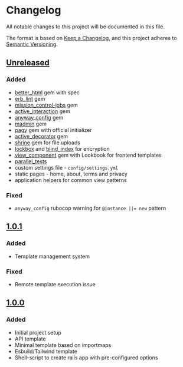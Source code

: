 # Changelog

All notable changes to this project will be documented in this file.

The format is based on [Keep a Changelog](https://keepachangelog.com/en/1.0.0/),
and this project adheres to [Semantic Versioning](https://semver.org/spec/v2.0.0.html).

## [Unreleased]

[Unreleased]: https://github.com/alec-c4/kickstart/compare/v1.0.1...HEAD

### Added

- [better_html](https://github.com/Shopify/better-html) gem with spec
- [erb_lint](https://github.com/Shopify/erb_lint) gem
- [mission_control-jobs](https://github.com/rails/mission_control-jobs/) gem
- [active_interaction](https://github.com/AaronLasseigne/active_interaction) gem
- [anyway_config](https://github.com/palkan/anyway_config) gem
- [madmin](https://github.com/excid3/madmin/) gem
- [pagy](https://github.com/ddnexus/pagy) gem with official initializer
- [active_decorator](https://github.com/amatsuda/active_decorator) gem
- [shrine](https://github.com/shrinerb/shrine) gem for file uploads
- [lockbox](https://github.com/ankane/lockbox) and [blind_index](https://github.com/ankane/blind_index) for encryption
- [view_component](https://github.com/ViewComponent/view_component) gem with Lookbook for frontend templates
- [parallel_tests](https://github.com/grosser/parallel_tests)
- custom settings file - `config/settings.yml`
- static pages - home, about, terms and privacy
- application helpers for common view patterns

### Fixed

- `anyway_config` rubocop warning for `@instance ||= new` pattern

## [1.0.1]

### Added

- Template management system

### Fixed

- Remote template execution issue

[1.0.1]: https://github.com/alec-c4/kickstart/compare/v1.0.0...v1.0.1

## [1.0.0]

### Added

- Initial project setup
- API template
- Minimal template based on importmaps
- Esbuild/Tailwind template
- Shell-script to create rails app with pre-configured options

[1.0.0]: https://github.com/alec-c4/kickstart/releases/tag/v1.0.0
